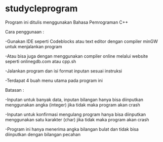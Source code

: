 # studycleprogram

Program ini ditulis menggunakan Bahasa Pemrograman C++


Cara penggunaan :

-Gunakan IDE seperti Codeblocks atau text editor dengan compiler minGW untuk menjalankan program

-Atau bisa juga dengan menggunakan compiler online melalui website seperti onlinegdb.com atau cpp.sh

-Jalankan program dan isi format inputan sesuai instruksi 

-Terdapat 4 buah menu utama pada program ini


Batasan :

-Inputan untuk banyak data, inputan bilangan hanya bisa diinputkan menggunakan angka (integer) jika tidak maka program akan crash

-Inputan untuk konfirmasi mengulang program hanya bisa diinputkan menggunakan satu karakter (char) jika tidak maka program akan crash

-Program ini hanya menerima angka bilangan bulat dan tidak bisa diinputkan dengan bilangan pecahan
